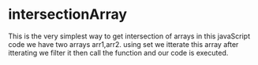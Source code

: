 # intersectionArray
This is the very simplest way to get intersection of arrays
in this javaScript code we have two arrays arr1,arr2.
using set we itterate this array 
after itterating we filter it
then call the function and our code is executed.

